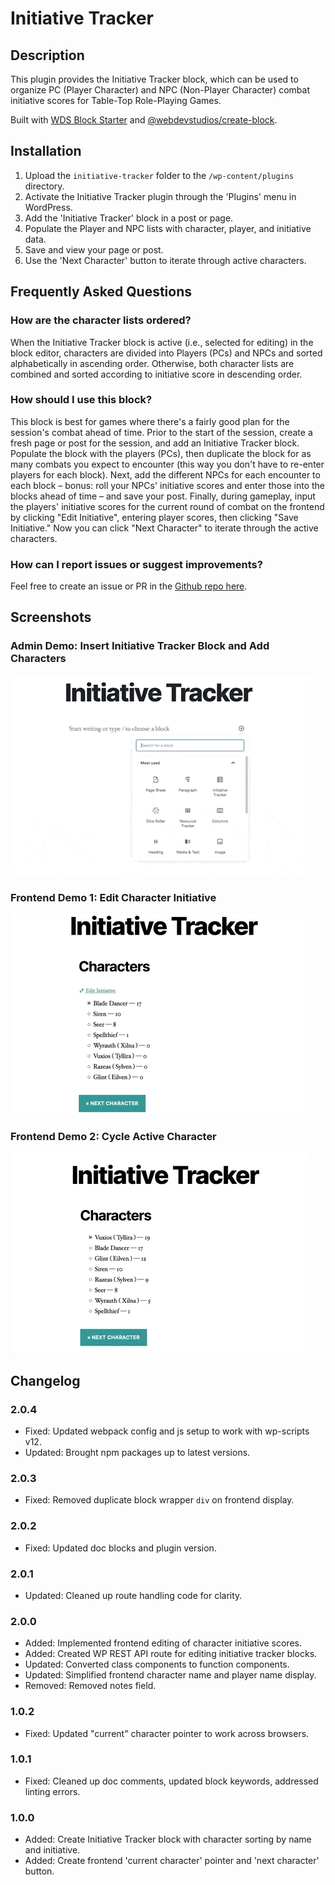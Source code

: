 # Initiative Tracker #

## Description ##
This plugin provides the Initiative Tracker block, which can be used to organize PC (Player Character) and NPC (Non-Player Character) combat initiative scores for Table-Top Role-Playing Games.

Built with [WDS Block Starter](https://github.com/WebDevStudios/wds-block-starter) and [@webdevstudios/create-block](https://github.com/WebDevStudios/create-block).

## Installation ##
1. Upload the `initiative-tracker` folder to the `/wp-content/plugins` directory.
2. Activate the Initiative Tracker plugin through the 'Plugins' menu in WordPress.
3. Add the 'Initiative Tracker' block in a post or page.
4. Populate the Player and NPC lists with character, player, and initiative data.
5. Save and view your page or post.
6. Use the 'Next Character' button to iterate through active characters.

## Frequently Asked Questions ##

### How are the character lists ordered? ###
When the Initiative Tracker block is active (i.e., selected for editing) in the block editor, characters are divided into Players (PCs) and NPCs and sorted alphabetically in ascending order. Otherwise, both character lists are combined and sorted according to initiative score in descending order.

### How should I use this block? ###
This block is best for games where there's a fairly good plan for the session's combat ahead of time. Prior to the start of the session, create a fresh page or post for the session, and add an Initiative Tracker block. Populate the block with the players (PCs), then duplicate the block for as many combats you expect to encounter (this way you don't have to re-enter players for each block). Next, add the different NPCs for each encounter to each block – bonus: roll your NPCs' initiative scores and enter those into the blocks ahead of time – and save your post. Finally, during gameplay, input the players' initiative scores for the current round of combat on the frontend by clicking "Edit Initiative", entering player scores, then clicking "Save Initiative." Now you can click "Next Character" to iterate through the active characters.

### How can I report issues or suggest improvements? ###
Feel free to create an issue or PR in the [Github repo here](https://github.com/ravewebdev/initiative-tracker).

## Screenshots ##

### Admin Demo: Insert Initiative Tracker Block and Add Characters ###
![Admin Demo: Insert Initiative Tracker Block and Add Characters](assets/screenshot-1.gif)

### Frontend Demo 1: Edit Character Initiative ###
![Frontend Demo 1: Edit Character Initiative](assets/screenshot-2.gif)

### Frontend Demo 2: Cycle Active Character ###
![Frontend Demo: Cycle Active Character](assets/screenshot-3.gif)

## Changelog ##

### 2.0.4 ###
* Fixed: Updated webpack config and js setup to work with wp-scripts v12.
* Updated: Brought npm packages up to latest versions.

### 2.0.3 ###
* Fixed: Removed duplicate block wrapper `div` on frontend display.

### 2.0.2 ###
* Fixed: Updated doc blocks and plugin version.

### 2.0.1 ###
* Updated: Cleaned up route handling code for clarity.

### 2.0.0 ###
* Added: Implemented frontend editing of character initiative scores.
* Added: Created WP REST API route for editing initiative tracker blocks.
* Updated: Converted class components to function components.
* Updated: Simplified frontend character name and player name display.
* Removed: Removed notes field.

### 1.0.2 ###
* Fixed: Updated "current" character pointer to work across browsers.

### 1.0.1 ###
* Fixed: Cleaned up doc comments, updated block keywords, addressed linting errors.

### 1.0.0 ###
* Added: Create Initiative Tracker block with character sorting by name and initiative.
* Added: Create frontend 'current character' pointer and 'next character' button.
